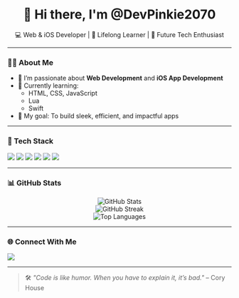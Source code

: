 <h1 align="center">👋 Hi there, I'm @DevPinkie2070</h1>

<p align="center">
  💻 Web & iOS Developer | 🌱 Lifelong Learner | 🚀 Future Tech Enthusiast  
</p>

---

### 👨‍💻 About Me

- 👀 I’m passionate about **Web Development** and **iOS App Development**
- 🌱 Currently learning:
  - HTML, CSS, JavaScript
  - Lua
  - Swift
- 🎯 My goal: To build sleek, efficient, and impactful apps

---

### 🧰 Tech Stack

<p align="left">
  <img src="https://img.shields.io/badge/HTML5-E34F26?style=for-the-badge&logo=html5&logoColor=white" />
  <img src="https://img.shields.io/badge/CSS3-1572B6?style=for-the-badge&logo=css3&logoColor=white" />
  <img src="https://img.shields.io/badge/JavaScript-F7DF1E?style=for-the-badge&logo=javascript&logoColor=black" />
  <img src="https://img.shields.io/badge/Lua-2C2D72?style=for-the-badge&logo=lua&logoColor=white" />
  <img src="https://img.shields.io/badge/Swift-FA7343?style=for-the-badge&logo=swift&logoColor=white" />
  <img src="https://img.shields.io/badge/Git-F05032?style=for-the-badge&logo=git&logoColor=white" />
</p>

---

### 📊 GitHub Stats

<p align="center">
  <img src="https://github-readme-stats.vercel.app/api?username=DevPinkie2070&show_icons=true&theme=radical" alt="GitHub Stats" />
  <br/>
  <img src="https://github-readme-streak-stats.herokuapp.com?user=DevPinkie2070&theme=radical" alt="GitHub Streak" />
  <br/>
  <img src="https://github-readme-stats.vercel.app/api/top-langs/?username=DevPinkie2070&layout=compact&theme=radical" alt="Top Languages" />
</p>

---

### 🌐 Connect With Me

<p align="left">
  <a href="https://github.com/DevPinkie2070" target="_blank">
    <img src="https://img.shields.io/badge/GitHub-%2312100E.svg?style=for-the-badge&logo=github&logoColor=white" />
  </a>
  <!-- Add more social links here if you want -->
</p>

---

> 🛠️ _"Code is like humor. When you have to explain it, it’s bad."_ – Cory House
